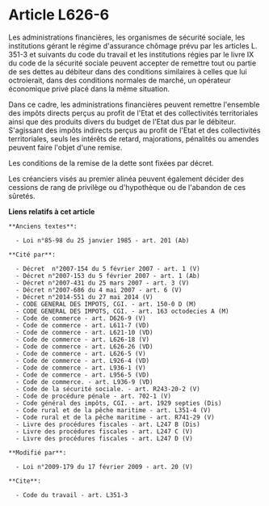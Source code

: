 # Article L626-6

Les administrations financières, les organismes de sécurité sociale, les institutions gérant le régime d'assurance chômage
prévu par les articles L. 351-3 et suivants du code du travail et les institutions régies par le livre IX du code de la
sécurité sociale peuvent accepter de remettre tout ou partie de ses dettes au débiteur dans des conditions similaires à
celles que lui octroierait, dans des conditions normales de marché, un opérateur économique privé placé dans la même
situation. 

Dans ce cadre, les administrations financières peuvent remettre l'ensemble des impôts directs perçus au profit de l'Etat et
des collectivités territoriales ainsi que des produits divers du budget de l'Etat dus par le débiteur. S'agissant des impôts
indirects perçus au profit de l'Etat et des collectivités territoriales, seuls les intérêts de retard, majorations, pénalités
ou amendes peuvent faire l'objet d'une remise. 

Les conditions de la remise de la dette sont fixées par décret. 

Les créanciers visés au premier alinéa peuvent également décider des cessions de rang de privilège ou d'hypothèque ou de
l'abandon de ces sûretés.

**Liens relatifs à cet article**

	**Anciens textes**:

	  - Loi n°85-98 du 25 janvier 1985 - art. 201 (Ab)

	**Cité par**:

	  - Décret  n°2007-154 du 5 février 2007 - art. 1 (V)
	  - Décret n°2007-153 du 5 février 2007 - art. 1 (Ab)
	  - Décret n°2007-431 du 25 mars 2007 - art. 3 (V)
	  - Décret n°2007-686 du 4 mai 2007 - art. 6 (V)
	  - Décret n°2014-551 du 27 mai 2014 (V)
	  - CODE GENERAL DES IMPOTS, CGI. - art. 150-0 D (M)
	  - CODE GENERAL DES IMPOTS, CGI. - art. 163 octodecies A (M)
	  - Code de commerce - art. D626-9 (V)
	  - Code de commerce - art. L611-7 (VD)
	  - Code de commerce - art. L621-10 (VD)
	  - Code de commerce - art. L626-18 (V)
	  - Code de commerce - art. L626-26 (VD)
	  - Code de commerce - art. L626-5 (V)
	  - Code de commerce - art. L926-4 (VD)
	  - Code de commerce - art. L936-1 (V)
	  - Code de commerce - art. L956-5 (VD)
	  - Code de commerce. - art. L936-9 (VD)
	  - Code de la sécurité sociale. - art. R243-20-2 (V)
	  - Code de procédure pénale - art. 702-1 (V)
	  - Code général des impôts, CGI. - art. 1929 septies (Dis)
	  - Code rural et de la pêche maritime - art. L351-4 (V)
	  - Code rural et de la pêche maritime - art. R741-29 (V)
	  - Livre des procédures fiscales - art. L247 B (Dis)
	  - Livre des procédures fiscales - art. L247 C (V)
	  - Livre des procédures fiscales - art. L247 D (V)

	**Modifié par**:

	  - Loi n°2009-179 du 17 février 2009 - art. 20 (V)

	**Cite**:

	  - Code du travail - art. L351-3
